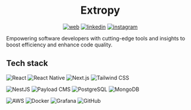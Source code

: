 <div align="center">

# Extropy

[![web](https://img.shields.io/badge/web-4708ce?style=for-the-badge&logo=googlehome&logoColor=white)](https://extropy.sk)
[![linkedin](https://img.shields.io/badge/linkedin-0A66C2?&style=for-the-badge&logo=linkedin&logoColor=white)](https://www.linkedin.com/company/extropysk)
[![instagram](https://img.shields.io/badge/Instagram-E4405F?style=for-the-badge&logo=instagram&logoColor=white)](https://www.instagram.com/extropy.sk)

</div>

Empowering software developers with cutting-edge tools and insights to boost efficiency and enhance code quality. 

## Tech stack
![React](https://img.shields.io/badge/React-262626?style=for-the-badge&logo=react)
![React Native](https://img.shields.io/badge/react_native-262626?style=for-the-badge&logo=expo)
![Next.js](https://img.shields.io/badge/next.js-262626?style=for-the-badge&logo=nextdotjs)
![Tailwind CSS](https://img.shields.io/badge/tailwind_css-262626?style=for-the-badge&logo=tailwindcss)

![NestJS](https://img.shields.io/badge/nestjs-262626?style=for-the-badge&logo=nestjs)
![Payload CMS](https://img.shields.io/badge/payload_cms-262626?style=for-the-badge&logo=payloadcms)
![PostgreSQL](https://img.shields.io/badge/postgresql-262626?style=for-the-badge&logo=postgresql)
![MongoDB](https://img.shields.io/badge/mongodb-262626?style=for-the-badge&logo=mongodb)

![AWS](https://img.shields.io/badge/aws-262626?style=for-the-badge&logo=amazon)
![Docker](https://img.shields.io/badge/docker-262626?style=for-the-badge&logo=docker)
![Grafana](https://img.shields.io/badge/grafana-262626?style=for-the-badge&logo=grafana)
![GitHub](https://img.shields.io/badge/github-262626?style=for-the-badge&logo=github)
